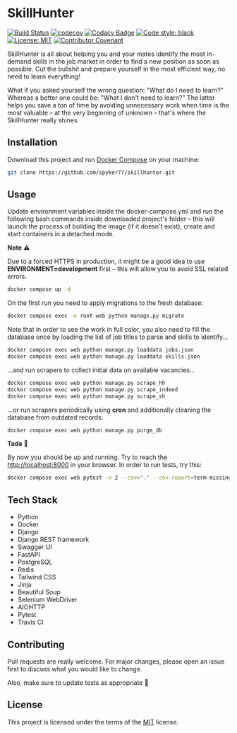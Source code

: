 # SkillHunter

[![Build Status](https://travis-ci.com/spyker77/skillhunter.svg?branch=main)](https://travis-ci.com/spyker77/skillhunter)
[![codecov](https://codecov.io/gh/spyker77/skillhunter/branch/main/graph/badge.svg)](https://codecov.io/gh/spyker77/skillhunter)
[![Codacy Badge](https://app.codacy.com/project/badge/Grade/111702284f88482bbc4b64d2b6d169c5)](https://www.codacy.com/gh/spyker77/skillhunter/dashboard)
[![Code style: black](https://img.shields.io/badge/code%20style-black-000000.svg)](https://github.com/psf/black)
[![License: MIT](https://img.shields.io/badge/License-MIT-yellow.svg)](LICENSE)
[![Contributor Covenant](https://img.shields.io/badge/Contributor%20Covenant-2.0-4baaaa.svg)](CODE_OF_CONDUCT.md)

SkillHunter is all about helping you and your mates identify the most in-demand skills in the job market in order to find a new position as soon as possible. Cut the bullshit and prepare yourself in the most efficient way, no need to learn everything!

What if you asked yourself the wrong question: "What do I need to learn?" Whereas a better one could be: "What I don't need to learn?" The latter helps you save a ton of time by avoiding unnecessary work when time is the most valuable – at the very beginning of unknown – that's where the SkillHunter really shines.

## Installation

Download this project and run [Docker Compose](https://docs.docker.com/compose/install/) on your machine:

```bash
git clone https://github.com/spyker77/skillhunter.git
```

## Usage

Update environment variables inside the docker-compose.yml and run the following bash commands inside downloaded project's folder – this will launch the process of building the image (if it doesn't exist), create and start containers in a detached mode.

**Note** ⚠️

Due to a forced HTTPS in production, it might be a good idea to use **ENVIRONMENT=development** first – this will allow you to avoid SSL related errors.

```bash
docker compose up -d
```

On the first run you need to apply migrations to the fresh database:

```bash
docker compose exec -u root web python manage.py migrate
```

Note that in order to see the work in full color, you also need to fill the database once by loading the list of job titles to parse and skills to identify...

```bash
docker compose exec web python manage.py loaddata jobs.json
docker compose exec web python manage.py loaddata skills.json
```

...and run scrapers to collect initial data on available vacancies...

```bash
docker compose exec web python manage.py scrape_hh
docker compose exec web python manage.py scrape_indeed
docker compose exec web python manage.py scrape_sh
```

...or run scrapers periodically using **cron** and additionally cleaning the database from outdated records:

```bash
docker compose exec web python manage.py purge_db
```

**Tada** 🎉

By now you should be up and running. Try to reach the <http://localhost:8000> in your browser. In order to run tests, try this:

```bash
docker compose exec web pytest -n 2 --cov="." --cov-report=term-missing
```

## Tech Stack

- Python
- Docker
- Django
- Django REST framework
- Swagger UI
- FastAPI
- PostgreSQL
- Redis
- Tailwind CSS
- Jinja
- Beautiful Soup
- Selenium WebDriver
- AIOHTTP
- Pytest
- Travis CI

## Contributing

Pull requests are really welcome. For major changes, please open an issue first to discuss what you would like to change.

Also, make sure to update tests as appropriate 🙏

## License

This project is licensed under the terms of the [MIT](https://github.com/spyker77/skillhunter/blob/main/LICENSE) license.
